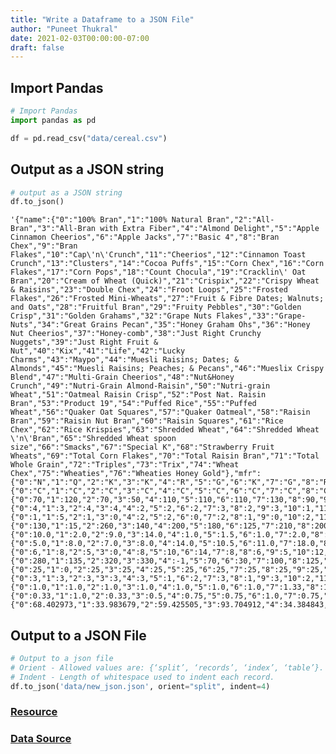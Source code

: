 ```yaml
---
title: "Write a Dataframe to a JSON File"
author: "Puneet Thukral"
date: 2021-02-03T00:00:00-07:00
draft: false
---
```


## Import Pandas


```python
# Import Pandas
import pandas as pd

df = pd.read_csv("data/cereal.csv")
```

## Output as a JSON string


```python
# output as a JSON string
df.to_json()
```




    '{"name":{"0":"100% Bran","1":"100% Natural Bran","2":"All-Bran","3":"All-Bran with Extra Fiber","4":"Almond Delight","5":"Apple Cinnamon Cheerios","6":"Apple Jacks","7":"Basic 4","8":"Bran Chex","9":"Bran Flakes","10":"Cap\'n\'Crunch","11":"Cheerios","12":"Cinnamon Toast Crunch","13":"Clusters","14":"Cocoa Puffs","15":"Corn Chex","16":"Corn Flakes","17":"Corn Pops","18":"Count Chocula","19":"Cracklin\' Oat Bran","20":"Cream of Wheat (Quick)","21":"Crispix","22":"Crispy Wheat & Raisins","23":"Double Chex","24":"Froot Loops","25":"Frosted Flakes","26":"Frosted Mini-Wheats","27":"Fruit & Fibre Dates; Walnuts; and Oats","28":"Fruitful Bran","29":"Fruity Pebbles","30":"Golden Crisp","31":"Golden Grahams","32":"Grape Nuts Flakes","33":"Grape-Nuts","34":"Great Grains Pecan","35":"Honey Graham Ohs","36":"Honey Nut Cheerios","37":"Honey-comb","38":"Just Right Crunchy  Nuggets","39":"Just Right Fruit & Nut","40":"Kix","41":"Life","42":"Lucky Charms","43":"Maypo","44":"Muesli Raisins; Dates; & Almonds","45":"Muesli Raisins; Peaches; & Pecans","46":"Mueslix Crispy Blend","47":"Multi-Grain Cheerios","48":"Nut&Honey Crunch","49":"Nutri-Grain Almond-Raisin","50":"Nutri-grain Wheat","51":"Oatmeal Raisin Crisp","52":"Post Nat. Raisin Bran","53":"Product 19","54":"Puffed Rice","55":"Puffed Wheat","56":"Quaker Oat Squares","57":"Quaker Oatmeal","58":"Raisin Bran","59":"Raisin Nut Bran","60":"Raisin Squares","61":"Rice Chex","62":"Rice Krispies","63":"Shredded Wheat","64":"Shredded Wheat \'n\'Bran","65":"Shredded Wheat spoon size","66":"Smacks","67":"Special K","68":"Strawberry Fruit Wheats","69":"Total Corn Flakes","70":"Total Raisin Bran","71":"Total Whole Grain","72":"Triples","73":"Trix","74":"Wheat Chex","75":"Wheaties","76":"Wheaties Honey Gold"},"mfr":{"0":"N","1":"Q","2":"K","3":"K","4":"R","5":"G","6":"K","7":"G","8":"R","9":"P","10":"Q","11":"G","12":"G","13":"G","14":"G","15":"R","16":"K","17":"K","18":"G","19":"K","20":"N","21":"K","22":"G","23":"R","24":"K","25":"K","26":"K","27":"P","28":"K","29":"P","30":"P","31":"G","32":"P","33":"P","34":"P","35":"Q","36":"G","37":"P","38":"K","39":"K","40":"G","41":"Q","42":"G","43":"A","44":"R","45":"R","46":"K","47":"G","48":"K","49":"K","50":"K","51":"G","52":"P","53":"K","54":"Q","55":"Q","56":"Q","57":"Q","58":"K","59":"G","60":"K","61":"R","62":"K","63":"N","64":"N","65":"N","66":"K","67":"K","68":"N","69":"G","70":"G","71":"G","72":"G","73":"G","74":"R","75":"G","76":"G"},"type":{"0":"C","1":"C","2":"C","3":"C","4":"C","5":"C","6":"C","7":"C","8":"C","9":"C","10":"C","11":"C","12":"C","13":"C","14":"C","15":"C","16":"C","17":"C","18":"C","19":"C","20":"H","21":"C","22":"C","23":"C","24":"C","25":"C","26":"C","27":"C","28":"C","29":"C","30":"C","31":"C","32":"C","33":"C","34":"C","35":"C","36":"C","37":"C","38":"C","39":"C","40":"C","41":"C","42":"C","43":"H","44":"C","45":"C","46":"C","47":"C","48":"C","49":"C","50":"C","51":"C","52":"C","53":"C","54":"C","55":"C","56":"C","57":"H","58":"C","59":"C","60":"C","61":"C","62":"C","63":"C","64":"C","65":"C","66":"C","67":"C","68":"C","69":"C","70":"C","71":"C","72":"C","73":"C","74":"C","75":"C","76":"C"},"calories":{"0":70,"1":120,"2":70,"3":50,"4":110,"5":110,"6":110,"7":130,"8":90,"9":90,"10":120,"11":110,"12":120,"13":110,"14":110,"15":110,"16":100,"17":110,"18":110,"19":110,"20":100,"21":110,"22":100,"23":100,"24":110,"25":110,"26":100,"27":120,"28":120,"29":110,"30":100,"31":110,"32":100,"33":110,"34":120,"35":120,"36":110,"37":110,"38":110,"39":140,"40":110,"41":100,"42":110,"43":100,"44":150,"45":150,"46":160,"47":100,"48":120,"49":140,"50":90,"51":130,"52":120,"53":100,"54":50,"55":50,"56":100,"57":100,"58":120,"59":100,"60":90,"61":110,"62":110,"63":80,"64":90,"65":90,"66":110,"67":110,"68":90,"69":110,"70":140,"71":100,"72":110,"73":110,"74":100,"75":100,"76":110},"protein":{"0":4,"1":3,"2":4,"3":4,"4":2,"5":2,"6":2,"7":3,"8":2,"9":3,"10":1,"11":6,"12":1,"13":3,"14":1,"15":2,"16":2,"17":1,"18":1,"19":3,"20":3,"21":2,"22":2,"23":2,"24":2,"25":1,"26":3,"27":3,"28":3,"29":1,"30":2,"31":1,"32":3,"33":3,"34":3,"35":1,"36":3,"37":1,"38":2,"39":3,"40":2,"41":4,"42":2,"43":4,"44":4,"45":4,"46":3,"47":2,"48":2,"49":3,"50":3,"51":3,"52":3,"53":3,"54":1,"55":2,"56":4,"57":5,"58":3,"59":3,"60":2,"61":1,"62":2,"63":2,"64":3,"65":3,"66":2,"67":6,"68":2,"69":2,"70":3,"71":3,"72":2,"73":1,"74":3,"75":3,"76":2},"fat":{"0":1,"1":5,"2":1,"3":0,"4":2,"5":2,"6":0,"7":2,"8":1,"9":0,"10":2,"11":2,"12":3,"13":2,"14":1,"15":0,"16":0,"17":0,"18":1,"19":3,"20":0,"21":0,"22":1,"23":0,"24":1,"25":0,"26":0,"27":2,"28":0,"29":1,"30":0,"31":1,"32":1,"33":0,"34":3,"35":2,"36":1,"37":0,"38":1,"39":1,"40":1,"41":2,"42":1,"43":1,"44":3,"45":3,"46":2,"47":1,"48":1,"49":2,"50":0,"51":2,"52":1,"53":0,"54":0,"55":0,"56":1,"57":2,"58":1,"59":2,"60":0,"61":0,"62":0,"63":0,"64":0,"65":0,"66":1,"67":0,"68":0,"69":1,"70":1,"71":1,"72":1,"73":1,"74":1,"75":1,"76":1},"sodium":{"0":130,"1":15,"2":260,"3":140,"4":200,"5":180,"6":125,"7":210,"8":200,"9":210,"10":220,"11":290,"12":210,"13":140,"14":180,"15":280,"16":290,"17":90,"18":180,"19":140,"20":80,"21":220,"22":140,"23":190,"24":125,"25":200,"26":0,"27":160,"28":240,"29":135,"30":45,"31":280,"32":140,"33":170,"34":75,"35":220,"36":250,"37":180,"38":170,"39":170,"40":260,"41":150,"42":180,"43":0,"44":95,"45":150,"46":150,"47":220,"48":190,"49":220,"50":170,"51":170,"52":200,"53":320,"54":0,"55":0,"56":135,"57":0,"58":210,"59":140,"60":0,"61":240,"62":290,"63":0,"64":0,"65":0,"66":70,"67":230,"68":15,"69":200,"70":190,"71":200,"72":250,"73":140,"74":230,"75":200,"76":200},"fiber":{"0":10.0,"1":2.0,"2":9.0,"3":14.0,"4":1.0,"5":1.5,"6":1.0,"7":2.0,"8":4.0,"9":5.0,"10":0.0,"11":2.0,"12":0.0,"13":2.0,"14":0.0,"15":0.0,"16":1.0,"17":1.0,"18":0.0,"19":4.0,"20":1.0,"21":1.0,"22":2.0,"23":1.0,"24":1.0,"25":1.0,"26":3.0,"27":5.0,"28":5.0,"29":0.0,"30":0.0,"31":0.0,"32":3.0,"33":3.0,"34":3.0,"35":1.0,"36":1.5,"37":0.0,"38":1.0,"39":2.0,"40":0.0,"41":2.0,"42":0.0,"43":0.0,"44":3.0,"45":3.0,"46":3.0,"47":2.0,"48":0.0,"49":3.0,"50":3.0,"51":1.5,"52":6.0,"53":1.0,"54":0.0,"55":1.0,"56":2.0,"57":2.7,"58":5.0,"59":2.5,"60":2.0,"61":0.0,"62":0.0,"63":3.0,"64":4.0,"65":3.0,"66":1.0,"67":1.0,"68":3.0,"69":0.0,"70":4.0,"71":3.0,"72":0.0,"73":0.0,"74":3.0,"75":3.0,"76":1.0},"carbo":{"0":5.0,"1":8.0,"2":7.0,"3":8.0,"4":14.0,"5":10.5,"6":11.0,"7":18.0,"8":15.0,"9":13.0,"10":12.0,"11":17.0,"12":13.0,"13":13.0,"14":12.0,"15":22.0,"16":21.0,"17":13.0,"18":12.0,"19":10.0,"20":21.0,"21":21.0,"22":11.0,"23":18.0,"24":11.0,"25":14.0,"26":14.0,"27":12.0,"28":14.0,"29":13.0,"30":11.0,"31":15.0,"32":15.0,"33":17.0,"34":13.0,"35":12.0,"36":11.5,"37":14.0,"38":17.0,"39":20.0,"40":21.0,"41":12.0,"42":12.0,"43":16.0,"44":16.0,"45":16.0,"46":17.0,"47":15.0,"48":15.0,"49":21.0,"50":18.0,"51":13.5,"52":11.0,"53":20.0,"54":13.0,"55":10.0,"56":14.0,"57":-1.0,"58":14.0,"59":10.5,"60":15.0,"61":23.0,"62":22.0,"63":16.0,"64":19.0,"65":20.0,"66":9.0,"67":16.0,"68":15.0,"69":21.0,"70":15.0,"71":16.0,"72":21.0,"73":13.0,"74":17.0,"75":17.0,"76":16.0},"sugars":{"0":6,"1":8,"2":5,"3":0,"4":8,"5":10,"6":14,"7":8,"8":6,"9":5,"10":12,"11":1,"12":9,"13":7,"14":13,"15":3,"16":2,"17":12,"18":13,"19":7,"20":0,"21":3,"22":10,"23":5,"24":13,"25":11,"26":7,"27":10,"28":12,"29":12,"30":15,"31":9,"32":5,"33":3,"34":4,"35":11,"36":10,"37":11,"38":6,"39":9,"40":3,"41":6,"42":12,"43":3,"44":11,"45":11,"46":13,"47":6,"48":9,"49":7,"50":2,"51":10,"52":14,"53":3,"54":0,"55":0,"56":6,"57":-1,"58":12,"59":8,"60":6,"61":2,"62":3,"63":0,"64":0,"65":0,"66":15,"67":3,"68":5,"69":3,"70":14,"71":3,"72":3,"73":12,"74":3,"75":3,"76":8},"potass":{"0":280,"1":135,"2":320,"3":330,"4":-1,"5":70,"6":30,"7":100,"8":125,"9":190,"10":35,"11":105,"12":45,"13":105,"14":55,"15":25,"16":35,"17":20,"18":65,"19":160,"20":-1,"21":30,"22":120,"23":80,"24":30,"25":25,"26":100,"27":200,"28":190,"29":25,"30":40,"31":45,"32":85,"33":90,"34":100,"35":45,"36":90,"37":35,"38":60,"39":95,"40":40,"41":95,"42":55,"43":95,"44":170,"45":170,"46":160,"47":90,"48":40,"49":130,"50":90,"51":120,"52":260,"53":45,"54":15,"55":50,"56":110,"57":110,"58":240,"59":140,"60":110,"61":30,"62":35,"63":95,"64":140,"65":120,"66":40,"67":55,"68":90,"69":35,"70":230,"71":110,"72":60,"73":25,"74":115,"75":110,"76":60},"vitamins":{"0":25,"1":0,"2":25,"3":25,"4":25,"5":25,"6":25,"7":25,"8":25,"9":25,"10":25,"11":25,"12":25,"13":25,"14":25,"15":25,"16":25,"17":25,"18":25,"19":25,"20":0,"21":25,"22":25,"23":25,"24":25,"25":25,"26":25,"27":25,"28":25,"29":25,"30":25,"31":25,"32":25,"33":25,"34":25,"35":25,"36":25,"37":25,"38":100,"39":100,"40":25,"41":25,"42":25,"43":25,"44":25,"45":25,"46":25,"47":25,"48":25,"49":25,"50":25,"51":25,"52":25,"53":100,"54":0,"55":0,"56":25,"57":0,"58":25,"59":25,"60":25,"61":25,"62":25,"63":0,"64":0,"65":0,"66":25,"67":25,"68":25,"69":100,"70":100,"71":100,"72":25,"73":25,"74":25,"75":25,"76":25},"shelf":{"0":3,"1":3,"2":3,"3":3,"4":3,"5":1,"6":2,"7":3,"8":1,"9":3,"10":2,"11":1,"12":2,"13":3,"14":2,"15":1,"16":1,"17":2,"18":2,"19":3,"20":2,"21":3,"22":3,"23":3,"24":2,"25":1,"26":2,"27":3,"28":3,"29":2,"30":1,"31":2,"32":3,"33":3,"34":3,"35":2,"36":1,"37":1,"38":3,"39":3,"40":2,"41":2,"42":2,"43":2,"44":3,"45":3,"46":3,"47":1,"48":2,"49":3,"50":3,"51":3,"52":3,"53":3,"54":3,"55":3,"56":3,"57":1,"58":2,"59":3,"60":3,"61":1,"62":1,"63":1,"64":1,"65":1,"66":2,"67":1,"68":2,"69":3,"70":3,"71":3,"72":3,"73":2,"74":1,"75":1,"76":1},"weight":{"0":1.0,"1":1.0,"2":1.0,"3":1.0,"4":1.0,"5":1.0,"6":1.0,"7":1.33,"8":1.0,"9":1.0,"10":1.0,"11":1.0,"12":1.0,"13":1.0,"14":1.0,"15":1.0,"16":1.0,"17":1.0,"18":1.0,"19":1.0,"20":1.0,"21":1.0,"22":1.0,"23":1.0,"24":1.0,"25":1.0,"26":1.0,"27":1.25,"28":1.33,"29":1.0,"30":1.0,"31":1.0,"32":1.0,"33":1.0,"34":1.0,"35":1.0,"36":1.0,"37":1.0,"38":1.0,"39":1.3,"40":1.0,"41":1.0,"42":1.0,"43":1.0,"44":1.0,"45":1.0,"46":1.5,"47":1.0,"48":1.0,"49":1.33,"50":1.0,"51":1.25,"52":1.33,"53":1.0,"54":0.5,"55":0.5,"56":1.0,"57":1.0,"58":1.33,"59":1.0,"60":1.0,"61":1.0,"62":1.0,"63":0.83,"64":1.0,"65":1.0,"66":1.0,"67":1.0,"68":1.0,"69":1.0,"70":1.5,"71":1.0,"72":1.0,"73":1.0,"74":1.0,"75":1.0,"76":1.0},"cups":{"0":0.33,"1":1.0,"2":0.33,"3":0.5,"4":0.75,"5":0.75,"6":1.0,"7":0.75,"8":0.67,"9":0.67,"10":0.75,"11":1.25,"12":0.75,"13":0.5,"14":1.0,"15":1.0,"16":1.0,"17":1.0,"18":1.0,"19":0.5,"20":1.0,"21":1.0,"22":0.75,"23":0.75,"24":1.0,"25":0.75,"26":0.8,"27":0.67,"28":0.67,"29":0.75,"30":0.88,"31":0.75,"32":0.88,"33":0.25,"34":0.33,"35":1.0,"36":0.75,"37":1.33,"38":1.0,"39":0.75,"40":1.5,"41":0.67,"42":1.0,"43":1.0,"44":1.0,"45":1.0,"46":0.67,"47":1.0,"48":0.67,"49":0.67,"50":1.0,"51":0.5,"52":0.67,"53":1.0,"54":1.0,"55":1.0,"56":0.5,"57":0.67,"58":0.75,"59":0.5,"60":0.5,"61":1.13,"62":1.0,"63":1.0,"64":0.67,"65":0.67,"66":0.75,"67":1.0,"68":1.0,"69":1.0,"70":1.0,"71":1.0,"72":0.75,"73":1.0,"74":0.67,"75":1.0,"76":0.75},"rating":{"0":68.402973,"1":33.983679,"2":59.425505,"3":93.704912,"4":34.384843,"5":29.509541,"6":33.174094,"7":37.038562,"8":49.120253,"9":53.313813,"10":18.042851,"11":50.764999,"12":19.823573,"13":40.400208,"14":22.736446,"15":41.445019,"16":45.863324,"17":35.782791,"18":22.396513,"19":40.448772,"20":64.533816,"21":46.895644,"22":36.176196,"23":44.330856,"24":32.207582,"25":31.435973,"26":58.345141,"27":40.917047,"28":41.015492,"29":28.025765,"30":35.252444,"31":23.804043,"32":52.076897,"33":53.371007,"34":45.811716,"35":21.871292,"36":31.072217,"37":28.742414,"38":36.523683,"39":36.471512,"40":39.241114,"41":45.328074,"42":26.734515,"43":54.850917,"44":37.136863,"45":34.139765,"46":30.313351,"47":40.105965,"48":29.924285,"49":40.69232,"50":59.642837,"51":30.450843,"52":37.840594,"53":41.50354,"54":60.756112,"55":63.005645,"56":49.511874,"57":50.828392,"58":39.259197,"59":39.7034,"60":55.333142,"61":41.998933,"62":40.560159,"63":68.235885,"64":74.472949,"65":72.801787,"66":31.230054,"67":53.131324,"68":59.363993,"69":38.839746,"70":28.592785,"71":46.658844,"72":39.106174,"73":27.753301,"74":49.787445,"75":51.592193,"76":36.187559}}'



## Output to a JSON File


```python
# Output to a json file
# Orient - Allowed values are: {‘split’, ‘records’, ‘index’, ‘table’}.
# Indent - Length of whitespace used to indent each record.
df.to_json('data/new_json.json', orient="split", indent=4)
```

### [Resource](https://pandas.pydata.org/pandas-docs/stable/reference/api/pandas.DataFrame.to_json.html)
### [Data Source](https://www.kaggle.com/crawford/80-cereals)
